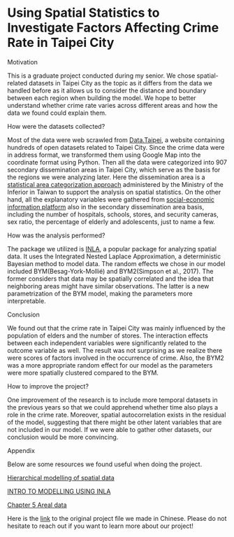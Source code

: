 # Using Spatial Statistics to Investigate Factors Affecting Crime Rate in Taipei City

Motivation

This is a graduate project conducted during my senior. We chose spatial-related datasets in Taipei City as the topic as it differs from the data we handled before as it allows us to consider the distance and boundary between each region when building the model. We hope to better understand whether crime rate varies across different areas and how the data we found could explain them.

How were the datasets collected?

Most of the data were web scrawled from [Data.Taipei](https://doit.gov.taipei/News_Content_Pic.aspx?n=B8BB290411AD6ACB&amp;sms=4C4B9756C103EDDE&amp;s=8445981ECE92F8ED), a website containing hundreds of open datasets related to Taipei City. Since the crime data were in address format, we transformed them using Google Map into the coordinate format using Python. Then all the data were categorized into 907 secondary dissemination areas in Taipei City, which serve as the basis for the regions we were analyzing later. Here the dissemination area is a [statistical area categorization approach](https://ws.moi.gov.tw/001/Upload/OldFile/site_node_file/6263/%E7%B5%B1%E8%A8%88%E5%8D%80%E5%88%86%E9%A1%9E%E7%B3%BB%E7%B5%B1%E5%BB%BA%E7%BD%AE%E5%8F%8A%E6%87%89%E7%94%A8.pdf) administered by the Ministry of the Inferior in Taiwan to support the analysis on spatial statistics. On the other hand, all the explanatory variables were gathered from [social-economic information platform](https://segis.moi.gov.tw/STAT/Web/Portal/STAT_PortalHome.aspx) also in the secondary dissemination area basis, including the number of hospitals, schools, stores, and security cameras, sex ratio, the percentage of elderly and adolescents, just to name a few.

How was the analysis performed?

The package we utilized is [INLA](https://www.r-inla.org/home), a popular package for analyzing spatial data. It uses the Integrated Nested Laplace Approximation, a deterministic Bayesian method to model data. The random effects we chose in our model included BYM(Besag-York-Mollié) and BYM2(Simpson et al., 2017). The former considers that data may be spatially correlated and the idea that neighboring areas might have similar observations. The latter is a new parametrization of the BYM model, making the parameters more interpretable.

Conclusion

We found out that the crime rate in Taipei City was mainly influenced by the population of elders and the number of stores. The interaction effects between each independent variables were significantly related to the outcome variable as well. The result was not surprising as we realize there were scores of factors involved in the occurrence of crime. Also, the BYM2 was a more appropriate random effect for our model as the parameters were more spatially clustered compared to the BYM.

How to improve the project?

One improvement of the research is to include more temporal datasets in the previous years so that we could apprehend whether time also plays a role in the crime rate. Moreover, spatial autocorrelation exists in the residual of the model, suggesting that there might be other latent variables that are not included in our model. If we were able to gather other datasets, our conclusion would be more convincing.

Appendix

Below are some resources we found useful when doing the project.

[Hierarchical modelling of spatial data](https://ourcodingclub.github.io/tutorials/spatial-modelling-inla/)

[INTRO TO MODELLING USING INLA](https://ourcodingclub.github.io/tutorials/inla/)

[Chapter 5 Areal data](https://www.paulamoraga.com/book-geospatial/sec-arealdatatheory.html)

Here is the [link](https://uwnetid-my.sharepoint.com/:b:/r/personal/lester13_uw_edu/Documents/%E6%9B%B8%E9%9D%A2%E5%A0%B1%E5%91%8A-12.pdf?csf=1&amp;web=1&amp;e=lhpRSn) to the original project file we made in Chinese. Please do not hesitate to reach out if you want to learn more about our project!
